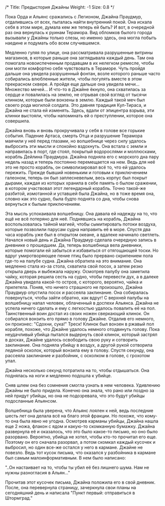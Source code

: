 /*
Title: Предыстория Джайны
Weight: -1
Size: 0.8
*/

Пока Орда и Альянс сражались с Легионом, Джайна Праудмур, отдалившись от всех, пыталась найти внутренний покой. Она искала себя в этом мире, думала кем же теперь ей быть? И вот, в очередной раз она вернулась к руинам Терамора. Вид обломков былого города вызывали у Джайны только слезы, но именно здесь, она могла побыть наедине и подумать обо всем случившемся.

Медленно гуляя по улице, она рассматривала разрушенные витрины магазинов, в которые раньше она заглядывала каждый день. Там она помогала новоиспеченным продавцам в их нелегком ремесле, чтобы они могли комфортно себя чувствовать в Тераморе. Чуть пройдя дальше она увидела разрушенный фонтан, возле которого раньше часто собирались влюбленные жители, чтобы погулять вместе в этом прекрасном сквере. А пройдя еще дальше она увидела мечи... Множество мечей... И что-то в Джайне ёкнуло, она схватилась за сердце и повалилась на землю, не отрывая свой взгляд от тысячи клинком, которые были вонзены в землю. Каждый такой меч был своего рода могилой солдата. Это давняя традиция Кул-Тираса, и Джайна не стала ей изменять. Здесь, вдали от эпицентра взрыва, эти клинки выстояли, чтобы напоминать ей о преступлении, которое она совершила.

Джайна вновь и вновь прокручивала у себя в голове все горькие события. Падение Артаса, смерть Отца и разрушение Терамора маячили у неё перед глазами, но волшебнице через силу удалось выбросить эти мысли и спокойно вздохнуть. Она встала с земли и направилась в порт, где стоял, покрытый водорослями и моллюсками, корабль Дейлина Праудмура. Джайна подняла его с морского дна пару недель назад и теперь постоянно перемещается на нем. Ведь для неё это не просто корабль, он символизировал всё то, что ей удалось пережить. Прежде бывший новеньким и готовым к приключением галеоном, теперь он был заплесневелым, весь корпус был покрыт дырами, каждая из которых хранила в себе память о былом сражении, в котором участвовал этот легендарный корабль. Точно такой-же разбитой, измотанной и уставшей была Джайна, но в тоже время она, словно как это судно, была будто поднята со дна, чтобы снова вернуться к былым приключениям.

Эта мысль успокаивала волшебницу. Она давала ей надежду на то, что ещё не всё потеряно для неё. Поднявшись на корабль, Джайна воспользовалась тайной магией, чтобы сымитировать потоки воздуха, которые позволили парусам судна направить её в море. Спустя два часа корабль уже был в открытом океане, а вдалеке начинало светлеть. Начался новый день и Джайна Праудмур сделала очередную запись в дневнике о прошедшем. Да, теперь волшебница вела дневники, которые помогали ей забыться и избавиться от отягощающей тоски. Но вдруг умиротворяющее пение птиц было прервано скрипением пола где-то на палубе судна. Джайна обратила на это внимание. Она медленно стала из-за стола, схватила свой посох, а затем резко открыла дверь и выбежала наружу. Осмотрев палубу она заметила чайку, которая решила сесть на судно, чтобы перевести дух, а в далеке Джайна увидела какой-то остров, с которого, вероятно, чайка и прилетела. Поняв, что ничего страшного не произошло, Джайна Праудмур опустила посох и рассеяла заклинание. Она собиралась повернуться, чтобы зайти обратно, как вдруг! С верхней палубы на волшебницу напал человек, облаченный в доспехи Альянса. Джайна не успела ничего сделать и ему с легкостью удалось повалить её на пол. Таинственный воин достал из своих ножен сверкающий клинок. Он собирался вонзить его прямо в голову Джайне. Отдалив его немного, он произнес: "Сдохни, сука!" Треск! Клинок был вонзен в ржавый пол корабля, похоже, что Джайне удалось немного отодвинуть голову. Пока неудачливый убийца пытался выдернуть свой клинок, который застрял в досках, Джайне удалось освободить свою руку и сотворить заклинание. Она подняла убийцу в воздух, а другой рукой сотворила ледяной осколок, который вонзила ему в голову. Спустя секунду, она рассеяла заклинание и разбойник, с осколком в голове, с грохотом упал.

Джайна несколько секунд потратила на то, чтобы отдышаться. Она поднялась на ноги и медленно подошла к убийце.

Сняв шлем она без сомнения смогла узнать в нем человека. Удивлению Джайны не было придела. Конечно она знала, что рано или поздно за ней придут убийцы, но она не подозревала, что это будут убийцы подосланные Альянсом.

Волшебница была уверена, что Альянс лоялен к ней, ведь последние шесть лет она делала всё на благо этой фракции. Но похоже, что кому-то она была явно не угодна. Осмотрев карманы убийцы, Джайна нашла еще 2 ножа, флакон с ядом и какую-то скомканную бумажку. Джайна развернула её и оказалось, что это было какое-то письмо, но оно было разорвано. Вероятно, убийца не хотел, чтобы кто-то прочитал его еще. Поэтому он его сначала разорвал, а потом скомкал каждый кусочек и выбросил, но один все-же остался у него в кармане. Джайне не повезло. Ведь тот кусок письма, что оказался у разбойника в кармане был самым малоинформативным. В нем было написано:

"..Он настаивает на то, чтобы ты убил её без лишнего шума. Нам не нужны разногласия в Альян..."

Прочитав этот кусочек письма, Джайна положила его в свой дневник. После, она перевернула страницу, зачеркнула свои планы на сегодняшний день и написала "Пункт первый: отправиться в Штормград."